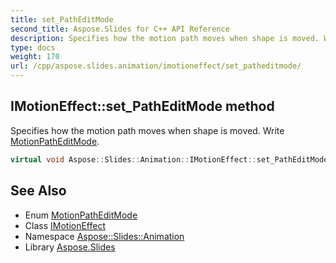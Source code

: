 ```yaml
---
title: set_PathEditMode
second_title: Aspose.Slides for C++ API Reference
description: Specifies how the motion path moves when shape is moved. Write MotionPathEditMode.
type: docs
weight: 170
url: /cpp/aspose.slides.animation/imotioneffect/set_patheditmode/
---
```

## IMotionEffect::set_PathEditMode method


Specifies how the motion path moves when shape is moved. Write [MotionPathEditMode](../../motionpatheditmode/).

```cpp
virtual void Aspose::Slides::Animation::IMotionEffect::set_PathEditMode(MotionPathEditMode value)=0
```

## See Also

* Enum [MotionPathEditMode](../../motionpatheditmode/)
* Class [IMotionEffect](../)
* Namespace [Aspose::Slides::Animation](../../)
* Library [Aspose.Slides](../../../)
